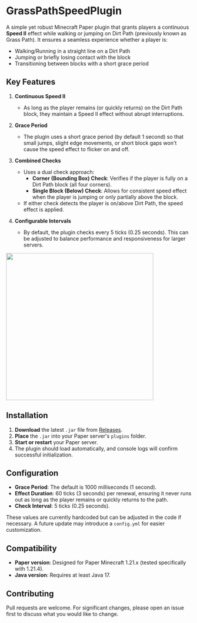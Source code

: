 # GrassPathSpeedPlugin

A simple yet robust Minecraft Paper plugin that grants players a continuous **Speed II** effect while walking or jumping on Dirt Path (previously known as Grass Path). It ensures a seamless experience whether a player is:

- Walking/Running in a straight line on a Dirt Path  
- Jumping or briefly losing contact with the block  
- Transitioning between blocks with a short grace period

## Key Features

1. **Continuous Speed II**  
   - As long as the player remains (or quickly returns) on the Dirt Path block, they maintain a Speed II effect without abrupt interruptions.

2. **Grace Period**  
   - The plugin uses a short grace period (by default 1 second) so that small jumps, slight edge movements, or short block gaps won't cause the speed effect to flicker on and off.

3. **Combined Checks**  
   - Uses a dual check approach:
     - **Corner (Bounding Box) Check**: Verifies if the player is fully on a Dirt Path block (all four corners).  
     - **Single Block (Below) Check**: Allows for consistent speed effect when the player is jumping or only partially above the block.  
   - If either check detects the player is on/above Dirt Path, the speed effect is applied.

4. **Configurable Intervals**  
   - By default, the plugin checks every 5 ticks (0.25 seconds). This can be adjusted to balance performance and responsiveness for larger servers.

<img src="https://github.com/can61cebi/GrassPathPlugin/blob/main/images/demo.gif" width="400">

## Installation

1. **Download** the latest `.jar` file from [Releases]([./releases](https://github.com/can61cebi/GrassPathSpeedPlugin/releases/tag/Minecraft)).
2. **Place** the `.jar` into your Paper server's `plugins` folder.
3. **Start or restart** your Paper server.
4. The plugin should load automatically, and console logs will confirm successful initialization.

## Configuration

- **Grace Period**: The default is 1000 milliseconds (1 second).  
- **Effect Duration**: 60 ticks (3 seconds) per renewal, ensuring it never runs out as long as the player remains or quickly returns to the path.  
- **Check Interval**: 5 ticks (0.25 seconds).  

These values are currently hardcoded but can be adjusted in the code if necessary. A future update may introduce a `config.yml` for easier customization.

## Compatibility

- **Paper version**: Designed for Paper Minecraft 1.21.x (tested specifically with 1.21.4).  
- **Java version**: Requires at least Java 17.

## Contributing

Pull requests are welcome. For significant changes, please open an issue first to discuss what you would like to change.
